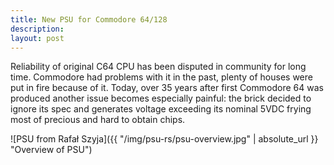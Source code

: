 ```yaml
---
title: New PSU for Commodore 64/128
description:
layout: post
---
```


Reliability of original C64 CPU has been disputed in community for long time. Commodore had problems with it in the past, plenty of houses were put in fire because of it. Today, over 35 years after first Commodore 64 was produced another issue becomes especially painful: the brick decided to ignore its spec and generates voltage exceeding its nominal 5VDC frying most of precious and hard to obtain chips.

![PSU from Rafał Szyja]({{ "/img/psu-rs/psu-overview.jpg" | absolute_url }} "Overview of PSU")
